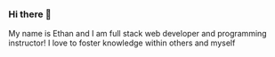 ### Hi there 👋

My name is Ethan and I am full stack web developer and programming instructor! I love to foster knowledge within others and myself 
